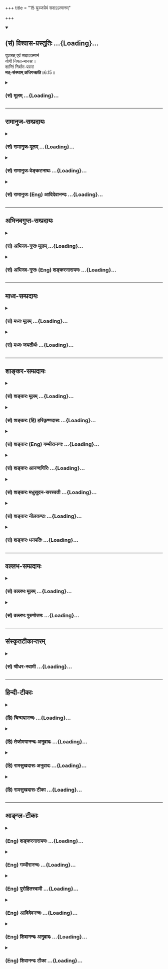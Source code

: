 +++
title = "15 युञ्जन्नेवं सदाऽऽत्मानम्"

+++
<div class="js_include" newlevelforh1="2" title="(सं) विश्वास-प्रस्तुतिः" unfilled url="/mahAbhAratam/shlokashaH/06-bhIShma-parva/03-bhagavad-gItA-parva/saMskRtam/vishvAsa-prastutiH/06_Atma-saMyama-yogaH_a/15_yunjannevaM_sadA-.md">
<details open><summary><h2>(सं) विश्वास-प्रस्तुतिः ...{Loading}...</h2></summary>

युञ्जन्न् एवं सदाऽऽत्मानं  
योगी नियत-मानसः।  
शान्तिं निर्वाण-परमां  
**मत्-संस्थाम् अधिगच्छति**॥6.15॥
</details>
</div>
<div class="js_include collapsed" newlevelforh1="3" title="(सं) मूलम्" unfilled url="/mahAbhAratam/shlokashaH/06-bhIShma-parva/03-bhagavad-gItA-parva/saMskRtam/mUlam/06_Atma-saMyama-yogaH_a/15_yunjannevaM_sadA-.md">
<details><summary><h3>(सं) मूलम् ...{Loading}...</h3></summary>

युञ्जन्नेवं सदाऽऽत्मानं योगी नियतमानसः।  
शान्तिं निर्वाणपरमां मत्संस्थामधिगच्छति।।6.15।।
</details>
</div>


_________________
## रामानुज-सम्प्रदायः
<div class="js_include collapsed" newlevelforh1="3" title="(सं) रामानुजः मूलम्" unfilled url="/mahAbhAratam/shlokashaH/06-bhIShma-parva/03-bhagavad-gItA-parva/saMskRtam/rAmAnujaH/mUlam/06_Atma-saMyama-yogaH_a/15_yunjannevaM_sadA-.md">
<details><summary><h3>(सं) रामानुजः मूलम् ...{Loading}...</h3></summary>

।।6.15।।**एवं** मयि परस्मिन् ब्रह्मणि पुरुषोत्तमे मनसः शुभाश्रये **सदा
आत्मानं** मनो **युञ्जन् नियतमानसः** निश्चलमानसः
मत्स्पर्शपवित्रीकृतमानसतया निश्चलमानसः **मत्संस्थां निर्वाणपरमां
शान्तिम् अधिगच्छति** निर्वाणकाष्ठारूपां मत्संस्थां मयि संस्थितां
शान्तिम् अधिगच्छति। एवम् आत्मयोगम् आरभमाणस्य मनोनैर्मल्यहेतुभूतां मनसो
भगवति शुभाश्रये स्थितिम् अभिधाय अन्यद् अपि योगोपकरणम् आह

</details>
</div>
<div class="js_include collapsed" newlevelforh1="3" title="(सं) रामानुजः वेङ्कटनाथः" unfilled url="/mahAbhAratam/shlokashaH/06-bhIShma-parva/03-bhagavad-gItA-parva/saMskRtam/rAmAnujaH/venkaTanAthaH/06_Atma-saMyama-yogaH_a/15_yunjannevaM_sadA-.md">
<details><summary><h3>(सं) रामानुजः वेङ्कटनाथः ...{Loading}...</h3></summary>

  
  
।।6.15।। जीवात्मयोगप्रकरणेमच्चित्तो मत्परः 6।14 इति परमात्मचिन्तनं
किमर्थं विधीयते इत्यत्रोच्यते युञ्जन्नेवम् इति। एवमित्यनुवादेमच्चित्तः
मत्परः इत्युक्तमच्छब्दाभिप्रेतं परत्वादिकं विवृण्वन्नाह एवं
मयीति। परस्मिन् ब्रह्मणीत्यनेन सर्वकारणत्वेन सर्वात्मत्वादिकं विवक्षितम्।
तथात्वेऽपि समस्तवैलक्षण्येन तद्गतदोषासंस्पर्शो
देवताविशेषनिष्कर्षश्चपुरुषोत्तमशब्दाभिप्रेतः। उक्ताकारविशिष्टत्वाच्च
मनसः शुभाश्रयत्वम्। एतेन
शुभाश्रयप्रकरणान्तरोक्तदिव्यमङ्गलविग्रहविशिष्टत्वमप्यभिप्रेतम्।
तत्रात्मशब्दः प्रकृतानुवादपरतया मनोविषयः। युञ्जन् इत्यस्य प्रयोजनं
नियतमानसत्वम् तच्च निश्चलमानसत्वम्। तदुत्पत्तौ
हेतोरवान्तरव्यापारोऽयमित्यभिप्रायेणाह मत्स्पर्शेति। मत्संस्थाम्
इत्यादिपरमप्रयोजनम्। निर्वाणपरमाम् इत्यत्र निर्वाणं परमं यस्या इति समासे
विशेषणव्यत्यासास्वारस्यम्। निर्वाणहेतुशान्तेश्चनियतमानसः इत्यनेन
सिद्धत्वात् पुनरुक्तिश्च स्यात् परमशब्दश्चास्वरसः अतो निर्वाणस्य
परमामिति समासः परमशब्दश्च परमावस्थाविषय इत्यभिप्रायेणाह निर्वाणकाष्ठेति।
परमात्मनि संस्थिता च शान्तिरशनायादिषडूर्भिराहित्यरूपा। यद्वामयि
संस्थितां शान्तिमित्येतदेवशुभाश्रये स्थितिम् इत्यन्तेन विवृतण्।  
  

</details>
</div>
<div class="js_include collapsed" newlevelforh1="3" title="(सं) रामानुजः (Eng) आदिदेवानन्दः" unfilled url="/mahAbhAratam/shlokashaH/06-bhIShma-parva/03-bhagavad-gItA-parva/saMskRtam/rAmAnujaH/english/AdidevAnandaH/06_Atma-saMyama-yogaH_a/15_yunjannevaM_sadA-.md">
<details><summary><h3>(सं) रामानुजः (Eng) आदिदेवानन्दः ...{Loading}...</h3></summary>

6.15 'Ever applying his mind on Me,' i.e., the Supreme Brahman, the Supreme Person and the holy and auspicious object of meditation, 'the Yogin of controlled mind,' i.e., one having his mind steady because of his being purified in mind through contact with Me, comes to the peace which abides in Me, which is of the highest degree of beatitude. That means he comes to the peace which is the supreme end of beatitude which abides in Me. For the person who commences Yoga of the self, Sri Krsna,
after thus teaching how the mind should be fixed on the Lord, who is the holy and auspicious object of meditation, proceeds in order to effect the purification of the mind, to speak of the other side of Yoga:

</details>
</div>


_________________
## अभिनवगुप्त-सम्प्रदायः
<div class="js_include collapsed" newlevelforh1="3" title="(सं) अभिनव-गुप्तः मूलम्" unfilled url="/mahAbhAratam/shlokashaH/06-bhIShma-parva/03-bhagavad-gItA-parva/saMskRtam/abhinava-guptaH/mUlam/06_Atma-saMyama-yogaH_a/15_yunjannevaM_sadA-.md">
<details><summary><h3>(सं) अभिनव-गुप्तः मूलम् ...{Loading}...</h3></summary>

।।6.10 6.15।। ननु जितात्मनः इत्युक्तम् तत्कथं तज्जय इत्याशङ्क्य
आरुरुक्षोः कश्चिदुपायः कायसमत्वादिकः +++(SN कायसमुद्धारकः)+++ चित्तसंयम
उपदिश्यते योगीत्यादि अधिगच्छतीत्यन्तम्। आत्मानं च चित्तं च युञ्जीत
एकाग्रीकुर्यात्। सततमिति न परिमितं कालम्। एकाकित्वादिषु सत्सु
एतद्युज्यते +++(N युञ्जीत)+++ नान्यथा। आसनस्थैर्यात् कालस्थैर्ये +++(S
कालस्थैर्यम्)+++ चित्तस्थैर्यम्। चित्तक्रियाः संकल्पात्मनः
अन्याश्चेन्द्रियक्रिया येन यताः नियमं नीताः। धारयन् यत्नेन।
नासिकाग्रस्यावलोकने सति दिशामनवलोकनम्। मत्परमतया युक्त आसीत +++(N आसीत्)+++
इत्यर्थः +++(S omits इत्यर्थः)+++। एवमात्मानं युञ्जतः समादधतः शान्तिर्जायते
यस्यां संस्थापर्यन्तकाष्ठा मत्प्राप्तिः +++(K प्राप्तिर्योगोऽस्तीति)+++।

</details>
</div>
<div class="js_include collapsed" newlevelforh1="3" title="(सं) अभिनव-गुप्तः (Eng) शङ्करनारायणः" unfilled url="/mahAbhAratam/shlokashaH/06-bhIShma-parva/03-bhagavad-gItA-parva/saMskRtam/abhinava-guptaH/english/shankaranArAyaNaH/06_Atma-saMyama-yogaH_a/15_yunjannevaM_sadA-.md">
<details><summary><h3>(सं) अभिनव-गुप्तः (Eng) शङ्करनारायणः ...{Loading}...</h3></summary>

6.10-15 Yogi etc. upto adhigacchati. Self : the mind. Let him yoke it :
let him make it single-pointed. Always : not for a limited period of
time. If the conditions like remaining alone etc., are fulfilled, this
\[controlling of mind\] is possible and not otherwise. On account of the
firmness of seat, the time-nerve (or the body ;) remains firm and due to
this, mind remains firm. He, by whom the mental activities i.e., those
that are in the form of intention, and other activities of the
sense-organs are subdued i.e., are brought under full control; \[he is
the person of the subdued mental and sensual activities\]. Holding :
i.e., with effort. If the nose-tip is looked at, \[it is possible\] not
to look at \[different\] directions. Let him remain endowed with the
state of having Me alone as supreme goal. This is the meaning \[here\].
He who yokes i.e., concentrates his self (mind) in this manner, there
arises for him Peace in which the culmination - as far as the end-is the
same as attaining Me.

</details>
</div>


_________________
## माध्व-सम्प्रदायः
<div class="js_include collapsed" newlevelforh1="3" title="(सं) मध्वः मूलम्" unfilled url="/mahAbhAratam/shlokashaH/06-bhIShma-parva/03-bhagavad-gItA-parva/saMskRtam/madhvaH/mUlam/06_Atma-saMyama-yogaH_a/15_yunjannevaM_sadA-.md">
<details><summary><h3>(सं) मध्वः मूलम् ...{Loading}...</h3></summary>

।।6.15।। निर्वाणपरमां शरीरत्यागोत्तरकालीनाम्।

</details>
</div>
<div class="js_include collapsed" newlevelforh1="3" title="(सं) मध्वः जयतीर्थः" unfilled url="/mahAbhAratam/shlokashaH/06-bhIShma-parva/03-bhagavad-gItA-parva/saMskRtam/madhvaH/jayatIrthaH/06_Atma-saMyama-yogaH_a/15_yunjannevaM_sadA-.md">
<details><summary><h3>(सं) मध्वः जयतीर्थः ...{Loading}...</h3></summary>

।।6.15।। ननु शान्तिर्निर्वाणमिति मोक्षपर्यायौ तत्कथं
शान्तेर्निर्वाणपरमत्वं इत्यत आह **निर्वाणे**ति। न
जीवन्मुक्तिमात्रमित्यर्थः। उपशान्तेर्योगकारणत्वात् योगफलत्वमनुपपन्नम्।

</details>
</div>


_________________
## शाङ्कर-सम्प्रदायः
<div class="js_include collapsed" newlevelforh1="3" title="(सं) शङ्करः मूलम्" unfilled url="/mahAbhAratam/shlokashaH/06-bhIShma-parva/03-bhagavad-gItA-parva/saMskRtam/shankaraH/mUlam/06_Atma-saMyama-yogaH_a/15_yunjannevaM_sadA-.md">
<details><summary><h3>(सं) शङ्करः मूलम् ...{Loading}...</h3></summary>

।।6.15।। **युञ्जन्** समाधानं कुर्वन् **एवं** यथोक्तेन विधानेन **सदा
आत्मानं सर्वदा योगी नियतमानसः** नियतं संयतं मानसं मनो यस्य सोऽयं
नियतमानसः **शान्तिम्** उपरतिं **निर्वाणपरमां** निर्वाणं मोक्षः तत् परमा
निष्ठा यस्याः शान्तेः सा निर्वाणपरमा तां निर्वाणपरमाम्. **मत्संस्थां**
मदधीनाम् **अधिगच्छति** प्राप्नोति।। इदानीं योगिनः आहारादिनियम उच्यते

</details>
</div>
<div class="js_include collapsed" newlevelforh1="3" title="(सं) शङ्करः (हि) हरिकृष्णदासः" unfilled url="/mahAbhAratam/shlokashaH/06-bhIShma-parva/03-bhagavad-gItA-parva/saMskRtam/shankaraH/hindI/harikRShNadAsaH/06_Atma-saMyama-yogaH_a/15_yunjannevaM_sadA-.md">
<details><summary><h3>(सं) शङ्करः (हि) हरिकृष्णदासः ...{Loading}...</h3></summary>

।।6.15।। अब योगका फल कहा जाता है नियत मनवाला योगी अर्थात् जिसका मन जीता
हुआ है ऐसा योगी उपर्युक्त प्रकारसे सदा आत्माका समाधान करता हुआ अर्थात्
मनको परमात्मामें स्थिर करताकरता मुझमें स्थित निर्वाणदायिनी शान्तिको
उपरतिको पाता है अर्थात् जिस शान्तिकी परमनिष्ठा अन्तिम स्थिति मोक्ष है
एवं जो मुझमें स्थित है मेरे अधीन है ऐसी शान्तिको प्राप्त होता है।

</details>
</div>
<div class="js_include collapsed" newlevelforh1="3" title="(सं) शङ्करः (Eng) गम्भीरानन्दः" unfilled url="/mahAbhAratam/shlokashaH/06-bhIShma-parva/03-bhagavad-gItA-parva/saMskRtam/shankaraH/english/gambhIrAnandaH/06_Atma-saMyama-yogaH_a/15_yunjannevaM_sadA-.md">
<details><summary><h3>(सं) शङ्करः (Eng) गम्भीरानन्दः ...{Loading}...</h3></summary>

6.15 Yunjan, concentrating; atmanam, the mind; evam, thus, according to
the methods shown above; sada, for ever; the yogi, niyata-manasah, of
controlled mind; adhi-gacchati, achieves; santim, the Peace, the
indifference to worldly attachments and possessions; nirvana-paramam,
which culminates in Liberation; and mat-samstham, which abides in Me.
Now are bieng mentioned the rules about the yogi's food etc.:

</details>
</div>
<div class="js_include collapsed" newlevelforh1="3" title="(सं) शङ्करः आनन्दगिरिः" unfilled url="/mahAbhAratam/shlokashaH/06-bhIShma-parva/03-bhagavad-gItA-parva/saMskRtam/shankaraH/AnandagiriH/06_Atma-saMyama-yogaH_a/15_yunjannevaM_sadA-.md">
<details><summary><h3>(सं) शङ्करः आनन्दगिरिः ...{Loading}...</h3></summary>

।।6.15।। संप्रति परमफलकथनपरत्वेनानन्तरश्लोकमादत्ते **अथेति।** योगस्वरूपं
तदङ्गमासनद्वयं तत्कर्तृविशेषणमित्यस्यार्थस्य
प्रकथनानन्तरमित्यथशब्दार्थः। आत्मानं युञ्जन्निति संबन्धः। आत्मशब्दो
मनोविषयः। यथोक्तो विधिरासनादिः। उक्तविशेषणत्रयद्योतनार्थं सदेत्युक्तम्।
योगी ध्यायी संन्यासीत्यर्थः। मनःसंयमस्य योगं प्रत्यसाधारणत्वं दर्शयति
**नियतेति।** शान्तिशब्दितोपरतेः सर्वसंसारनिवृत्तिपर्यवसायित्वं मत्वा
विशिनष्टि **निर्वाणेति।** यथोक्ताया
मुक्तेर्ब्रह्मस्वरूपावस्थानादनर्थान्तरत्वमाह **मत्संस्थामिति।** मदधीनां
मदात्मिकामित्यर्थः।

</details>
</div>
<div class="js_include collapsed" newlevelforh1="3" title="(सं) शङ्करः मधुसूदन-सरस्वती" unfilled url="/mahAbhAratam/shlokashaH/06-bhIShma-parva/03-bhagavad-gItA-parva/saMskRtam/shankaraH/madhusUdana-sarasvatI/06_Atma-saMyama-yogaH_a/15_yunjannevaM_sadA-.md">
<details><summary><h3>(सं) शङ्करः मधुसूदन-सरस्वती ...{Loading}...</h3></summary>

।।6.15।। एवं संप्रज्ञातसमाधिनासीनस्य किं स्यादित्युच्यते एवं
रहोवस्थानादिपूर्वोक्तनियमेनात्मानं मनो युञ्जन्नभ्यासवैराग्याभ्यां
समाहितं कुर्वन् योगी सदा योगाभ्यासपरोऽभ्यासातिशयेन नियतं निरुद्धं मानसं
मनो येन। नियता निरुद्धा मानसा मनोवृत्तिरूपा विकारा येनेति वा नियतमानसः
सन् शान्तिं सर्ववृत्त्युपरतिरूपां प्रशान्तवाहितां निर्वाणपरमां
तत्त्वसाक्षात्कारोत्पत्तिद्वारेण
सकार्याविद्यानिवृत्तिरूपमुक्तिपर्यवसायिनीं मत्संस्थां
मत्स्वरूपपरमानन्दरूपां निष्ठामधिगच्छति नतु
सांसारिकाण्यैश्वर्याण्यनात्मविषयसमाधिफलान्यधिगच्छति
तेषामपवर्गोपयोगिसमाध्युपसर्गत्वात्। तथाच तत्तत्समाधिफलान्युक्त्वाह
भगवान्पतञ्जलिःते समाधावुपसर्गा व्युत्थाने सिद्धयः इतिस्थान्युपनिमन्त्रणे
सङ्गस्मयाकरणं पुनरनिष्टप्रङ्गात् इति च। स्थानिनो देवाः। तथाचोद्दालको
देवैरामन्त्रितोऽपि तत्र सङ्गमादरं स्मयं गर्वं चाकृत्वा देवानवज्ञाय
पुनरनिष्टप्रसङनिवारणाय निर्विकल्पकमेव समाधिमकरोदिति वसिष्ठेपाख्यायते।
मुमुभिर्हेयश्च समाधिः सूत्रितः
पतञ्जलिनावितर्कविचारानन्दास्मितानुगमात्संप्रज्ञातः। सम्यक्
संशयविपर्ययानध्यवसायरहितत्वेन प्रज्ञायते प्रकर्षेण विशेषरूपेण ज्ञायते
भाव्यस्वरूपं येन स संप्रज्ञातः समाधिर्भावनाविशेषः। भावना हि भावस्य
विषयान्तरपरिहारेण चेतसि पुनःपुनर्निवेशनम्। भाव्यं च त्रिविधं
ग्राह्यग्रहणग्रहीतृभेदात्। ग्राह्यमपि द्विविधं स्थूलसूक्ष्मभेदात्।
तदुक्तंक्षीणवृत्तेरभिजातस्येव मणेर्ग्रहीतृग्रहणग्राह्येषु
तत्स्थतदञ्जनतासमापत्तिः इति। क्षीणा राजसतामसवृत्तयो यस्य तस्य चित्तस्य
ग्रहीतृग्रहणग्राह्येष्वात्मेन्द्रियविषयेषु तत्स्थता तत्रैवैकाग्रकता।
तदञ्जनता तन्मयता। न्यग्भूते चित्ते भाव्यमानस्यैवोत्कर्ष इति यावत्।
तथाविधा समापत्तिस्तद्रूपः परिणामो भवति। यथाभिजातस्य निर्मलस्य
स्फटिकमणेस्तत्तदुपाश्रयवशात्तत्तद्रूपापत्तिरेवं निर्मलस्य चित्तस्य
तत्तद्भावनीयवस्तूपरागतत्तद्रूपापत्तिः समापत्तिः समाधिरिति च पर्यायः।
यद्यपि ग्रहीतृग्रहणग्राह्येष्वित्युक्तं तथापि
भूमिकाक्रमवशाद्ग्राह्यग्रहणग्रहीतृष्विति बोद्धव्यम्। यतः प्रथमं
ग्राह्यनिष्ठ एव समाधिर्भवति ततो ग्रहणनिष्ठस्ततो ग्रहीतृनिष्ठ इति।
ग्रहीत्रादिक्रमोऽप्यग्रे व्याख्यास्यते। तत्र यदा स्थूलं
महाभूतेन्द्रियात्मकषोडशविकाररूपं विषयमादाय पूर्वापरानुसंधानेन
शब्दार्थोल्लेखेन च भावना क्रियते तदा सवितर्कः समाधिः। अस्मिन्नेवालम्बने
पूर्वापरानुसंधानशब्दार्थोल्लेखशून्यत्वेन यदा भावना प्रवर्तते तदा
निर्वितर्कः। एतावुभावप्यत्र वितर्कशब्देनोक्तौ। तन्मात्रान्तःकरणलक्षणं
सूक्ष्मं विषयमालम्ब्य तस्य देशकालधर्मावच्छेदेन यदा भावना प्रवर्तते तदा
सविचारः। अस्मिन्नेवालम्बने देशकालधर्मावच्छेदं विना धर्मिमात्रावभासित्वेन
यदा भावना प्रवर्तते तदा निर्विचारः। एतावुभावप्यत्र विचारशब्देनोक्तौ।
तथाच भाष्यंवितर्कश्चित्तस्य स्थूल आलम्बने आभोगः सूक्ष्मे विचारः इति। इयं
ग्राह्यसमापत्तिरिति व्यपदिश्यते। यदा रजस्तमोलेशानुविद्धमन्तःकरणसत्त्वं
भाव्यते तदा गुणभावाच्चिच्छक्तेः सुखप्रकाशमयस्य सत्त्वस्य
भाव्यमानस्योद्रेकात्सानन्दः समाधिर्भवति। अस्मिन्नेव समाधौ ये
बद्धधृतयस्तत्त्वान्तरं प्रधानपुरुषरूपं न पश्यन्ति ते विगत
देहाहंकारत्वाद्विदेहशब्देनोच्यन्ते। इयं ग्रहणसमापत्तिः। ततःपरं
रजस्तमोलेशानभिभूतं शुद्धं सत्त्वमालम्बनीकृत्य या भावनप्रवर्तते तस्यां
ग्राह्यस्य सत्त्वस्य न्यग्भावाच्चितिशक्तेरुद्रेकात्सत्तामात्रावशेषत्वेन
समाधिः सास्मित इत्युच्यते। नचाहंकारास्मितयोरभेदः शङ्कनीयः।
यतोयत्रान्तःकरणमहमित्युल्लेखेन विषयान्वेदयते सोऽहंकारः। यत्र
त्वन्तर्मुखतया प्रतिलोम परिणामेन प्रकृतिलीने चेतसि सत्तामात्रमवभाति
सास्मिता। अस्मिन्नेव समाधौ ये कृतपरितोषास्ते परं पुरुषमपश्यन्तश्चेतसः
प्रकृतौ लीनत्वात्प्रकृतिलया इत्युच्यन्ते। सेयं
ग्रहीतृसमापत्तिरस्मितामात्ररूपग्रहीतृनिष्ठत्वात्। येतु परं पुरुषं
विविच्य भावनायां प्रवर्तन्ते तेषामपि केवलपुरुषविषया
विवेकख्यातिर्गहीतृसमापत्तिरपि न सास्मितः
समाधिर्विवेकेनास्मितायास्त्यागात्। तत्र ग्रहीतृभानपूर्वकमेव ग्रहणभानं
तत्पूर्वकं च सूक्ष्मग्राह्यभानं तत्पूर्वकं च स्थूलग्राह्यभानमिति
स्थूलविषयो द्विविधोऽपि वितर्कश्चतुष्टयानुगतः द्वितीयो
वितर्कविकलस्त्रितयानुगतः तृतीयोऽवितर्कविचाराभ्यां विकलो विक्रीयानुगतः
चतुर्थो वितर्क विचारानन्दैर्विकलोऽस्मितामात्र इति चतुरवस्थोऽयं
संप्रज्ञात इति। एवं सवितर्कः सविचारः सानन्दः सास्मितश्च
समाधिरन्तर्धानादिसिद्धिहेतुतया मुक्तिहेतुसमाधिविरोधित्वाद्धेय एव
मुमुक्षुभिः। ग्रहीतृग्रहणयोरपि चित्तवृत्तिविषयतादशायां ग्राह्यकोटौ
निक्षेपाद्धेयोपादेयविभागकथनाय ग्राह्यसमापत्तिरेव विवृता सूत्रकारेण।
चतुर्विधा हि ग्राह्यसमापत्तिः स्थूलग्राह्यगोचरा द्विविधा सवितर्का
निर्वितर्का च। सूक्ष्मग्राह्यगोचरापि द्विविधा सविचारा निर्विचारा च।
तत्रशब्दार्थज्ञानविकल्पैः संकीर्णा सवितर्का शब्दार्थज्ञानविकल्पसंभिन्ना
स्थूलार्थावभासरूपा सवितर्का समापत्तिः स्थूलगोचरा
सविकल्पकवृत्तिरित्यर्थः। स्मृतिपरिशुद्धौ स्वस्वरूपशून्ये
वार्थमात्रनिर्भासा निर्वितर्का। तस्मिन्नेव स्थूल आलम्बने
शब्दार्थस्मृतिप्रविलये प्रत्युदितस्पष्टग्राह्याकारप्रतिभासितया
न्यग्भूतज्ञानांशत्वेन स्वरूपशून्यैव निर्वितर्का समापत्तिः। स्थूलगोचरा
निर्विकल्पकवृत्तिरित्यर्थः। एतयैव सविचारा निर्विचारा च सूक्ष्मविषया
व्याख्याता। सूक्ष्मस्तन्मात्रादिर्विषयो यस्याः सा सूक्ष्मविषया
समापत्तिर्द्विविधा सविचारा निर्विचारा च। सविकल्पकनिर्विकल्पकभेदेन। एतयैव
सवितर्कया निर्वितर्कया च स्थूलविषयया समापत्त्या व्याख्याता।
शब्दार्थज्ञानविकल्पसहितत्वेन देशकालधर्माद्यवच्छिन्नः सूक्ष्मोऽर्थः
प्रतिभाति यस्यां सा सविचारा। शब्दार्थज्ञानविकल्परहितत्वेन
देशकालधर्माद्यनवच्छिन्नत्वेन च धर्मिमात्रतया सूक्ष्मोऽर्थः प्रतिभाति
यस्यां सा निर्विचारा। सविचारनिर्विचारयोः
सूक्ष्मविषयत्वविशेषणात्सवितर्कनिर्वितर्कयोः
स्थूलविषयत्वमर्थाद्व्याख्यातम्। सूक्ष्मविषयत्वं चालिङ्गपर्यवसानम्।
सविचाराया निर्विचारायाश्च समापत्तेर्यत्सूक्ष्मविषयत्वमुक्तं
तदलिङ्गपर्यन्तं द्रष्टव्यम्। तेन
सानन्दसास्मितयोर्ग्रहीतृग्रहणसमापत्त्योरपि ग्राह्मसमापत्तावेवान्तर्भाव
इत्यर्थः। तथाहि पार्थिवस्याणोर्गन्धतन्मात्रं सूक्ष्मो विषयः आप्यस्यापि
रसतन्मात्रं तैजसस्य रूपतन्मात्रं वायवीयस्य स्पर्शतन्मात्रं नभसः
शब्दतन्मात्रं तेषामहंकारस्तस्य लिङ्गमात्रं महत्तत्त्वं तस्याप्यलिङ्गं
प्रधानं सूक्ष्मो विषयः। सप्तानामपि प्रकृतीनां प्रधान एव
सूक्ष्मताविश्रान्तेस्तत्पर्यन्तमेव सूक्ष्मविषयत्वमुक्तम्। यद्यपि
प्रधानादपि पुरुषः सूक्ष्मोऽस्ति तथाप्यन्वयिकारणत्वाभावात्तस्य
सर्वान्वयिकारणे प्रधान एव निरतिशयं सौक्ष्म्यं व्याख्यातम्। पुरुषस्तु
निमित्तकारणं सदपि नान्वयिकारणत्वेन सूक्ष्मतामर्हति।
अन्वयिकारणत्वाविवक्षायां तु पुरुषोऽपि सूक्ष्मो भवत्येवेति द्रष्टव्यम्। ता
एव सबीजः समाधिः। ताश्चतस्त्रः समापत्तयो ग्राह्येण बीजेन सह वर्तन्त इति
सबीजः समाधिर्वितर्कविचारानन्दास्मितानुगमात्संप्रज्ञात इति प्रागुक्तः।
स्थूलेऽर्थे सवितर्को निर्वितर्कः। सूक्ष्मेऽर्थे सविचारो निर्विचार इति।
तत्रान्तिमस्य फलमुच्यते। निर्विचारवैशारद्येऽध्यात्मप्रसादः स्थूलविषयत्वे
तुल्येऽपि सवितर्कशब्दार्थज्ञानविकल्पसंकीर्णमपेक्ष्य तद्रहितस्य
निर्विकल्परूपस्य निर्वितर्कस्य प्राधान्यम्। ततः सूक्ष्मविषयस्य
सविकल्पकप्रतिभासरूपस्य सविचारस्य ततोऽपि सूक्ष्मविषयस्य
निर्विकल्पकप्रतिभासरूपस्य निर्विचारस्य प्राधान्यम्। तत्र पूर्वेषां
त्रयाणां निर्विचारार्थत्वान्निर्विचारफलेनैव फलवत्त्वं निर्विचारस्य तु
प्रकृष्टाभ्यासबलाद्वैशारद्ये रजस्तमोऽनभिभूतसत्त्वोद्रेके
सत्यध्यात्मप्रसादः। क्लेशवासनारहितस्य चित्तस्य भूतार्थविषयः क्रमाननुरोधी
स्फुटः प्रज्ञालोकः प्रादुर्भवति। तथाच भाष्यम्प्रज्ञाप्रसादमारुह्य
अशोच्यः शोचतो जनान्। भूमिष्ठानिव शैलस्थः सर्वान्प्राज्ञोऽनुपश्यति।।
इति। ऋतंभरा तत्र प्रज्ञा। तत्र तस्मिन्प्रज्ञाप्रसादे सति समाहितचित्तस्य
योगिनो या प्रज्ञा जायते सा ऋतंभरा ऋंत सत्यमेव बिभर्ति न तत्र
विपर्यासगन्धोऽप्यस्तीति यौगिक्येवेयं समाख्या। सा चोत्तमो योगः। तथाच
भाष्यम्आगमेनानुमानेन ध्यानाभ्यासरसेन च। त्रिधा प्रकल्पयन्प्रज्ञां लभते
योगमुत्तमम्।। इति। सातुश्रुतानु मानप्रज्ञाभ्यामन्यविषया विशेषार्थत्वात्
श्रुतमागमविज्ञानं तत्सामान्यविषयमेव। नहि विशेषेण सह कस्यचिच्छब्धस्य
संगतिर्ग्रहीतुं शक्यते। तथानुमानं सामान्यविषयमेव। नहि विशेषेण सह
कस्यचिद्व्याप्तिर्ग्रहीतुं शक्यते। तस्माच्छुतानुमानविषयो न विशेषः
कश्चिदस्ति। नचास्य सूक्ष्मव्यवहितविप्रकृष्टस्य वस्तुनो लोकप्रत्यक्षेण
ग्रहणमस्ति किंतु समाधिप्रज्ञानिर्ग्राह्य एव च सविशेषो भवति भूतसूक्ष्मगतो
वा पुरुषगतो वा। तस्मान्निर्विचारवैशारद्यसमुद्भवायां
श्रुतानुमानविलक्षणायां
सूक्ष्मव्यवहितविप्रकृष्टसर्वविशेषविषयायामृतंभरायामेव प्रज्ञायां योगिना
महान्प्रयत्न आस्थेय इत्यर्थः। ननु
क्षिप्तमूढविक्षिप्ताख्यव्युत्थानसंस्काराणामेकाग्रतायामपि
सवितर्कनिर्वितर्कसविचारजानां संस्काराणां सद्भावात्तैश्चाल्यमानस्य
चित्तस्य कथं निर्विचारवैशारद्यपूर्वकाध्यात्मप्रसादलभ्या ऋतंभरा प्रज्ञा
प्रतिष्ठिता स्यादत आह तज्जः संस्कारोऽन्यसंस्कारप्रतिबन्धी। तया ऋतंभरया
प्रज्ञया जनितो यः संस्कारः स तत्त्वविषयया प्रज्ञया जनितत्वेन
बलवत्त्वादन्यान्व्युत्थानजान्समाधिजांश्च
संस्कारानतत्त्वविषयप्रज्ञाजनितत्वेन दुर्बलान्प्रतिबध्नाति
स्वकार्याक्षमान्करोति नाशयतीति वा। तेषां संस्काराणामभिभवात्तत्प्रभवाः
प्रत्यया न भवन्ति। ततः समाधिरुपतिष्ठते। ततः समाधिजा प्रज्ञा। ततः
प्रज्ञाकृताः संस्कारा इति नवोनवः संस्कारातिशयो वर्धते। ततश्च प्रज्ञा।
ततश्च संस्कारा इति। ननुभवति
व्युत्थानसंस्काराणामतत्त्वविषयप्रज्ञाजनितानां
तत्त्वमात्रविषयसंप्रज्ञातसमाधिप्रज्ञाप्रभवैः संस्कारैः प्रतिबन्धस्तेषां
तु संस्काराणां प्रतिबन्धकाभावदेकाग्रभूमावेव सबीजः समाधिः स्यान्न तु
निर्बीजो निरोधभूमाविति तत्राह तस्यापि निरोधे सर्वनिरोधान्निर्बीजः समाधिः
तस्य संप्रज्ञातस्य समाधेरेकाग्रभूमिजन्यस्य
अपिशब्दात्क्षिप्तमूढविक्षिप्तानामपि निरोधे योगिप्रयत्नविशेषेण विलये सति
सर्वनिरोधात्समाधेः समाधिजस्य संस्कारस्यापि निरोधान्निर्बीजो
निरालम्बनोऽसंप्रज्ञातसमाधिर्भवति. सच चोपायः
प्राक्सूत्रितःविरामप्रत्ययाभ्यासपूर्वः संस्कारशेषोऽन्यः इति।
विरम्यतेऽनेनेति विरामो वितर्कविचारानन्दास्मितादिरूपचिन्तात्यागः। तस्य
प्रत्ययः कारणम्। परं वैराग्यमिति यावत्। विरामश्चासौ
प्रत्ययश्चित्तवृत्तिविशेष इति वा तस्याभ्यासः पौनःपुन्येन चेतसि निवेशनं
तदेव पूर्वं कारणं यस्य स तथा संस्कारमात्रशेषः सर्वथा निर्वृत्तिकोऽन्यः
पूर्वोक्तात्सबीजाद्विलक्षणो निर्बीजोऽसंप्रज्ञातसमाधिरित्यर्थः।
संप्रज्ञातस्य हि समाधेर्द्वावुपायावुक्तावभ्यासो वैराग्यं च। तत्र
सालम्बनत्वादभ्यासस्य न निरालम्बनसमाधिहेतुत्वं घटत इति निरालम्बनं परं
वैराग्यमेव हेतुत्वेनोच्यते। अभ्यासस्तु संप्रज्ञातसमाधिद्वारा
प्रणाड्योपयुज्यते। तदुक्तंत्रयमन्तरङगं पूर्वेभ्यः धारणाध्यानसमाधिरूपं
साधनत्रयं यमनियमासनप्राणायामप्रत्याहाररूपसाधनपञ्चकापेक्षया सबीजस्य
समाधेरन्तरङ्गं साधनम्। साधनकोटौ च समाधिशब्देनाभ्यास एवोच्यते। मुख्यस्य
समाधेः साध्यत्वात्। तदपि बहिरङ्गं निर्बीजस्य। अनिर्बीजस्य तु समाधेस्तदपि
त्रयं बहिरङ्गं परंपरयोपकारि तस्य तु परं वैराग्यमेवान्तरङ्गमित्यर्थः।
अयमपि द्विविधो भवप्रत्यय उपायप्रत्ययश्च। भवप्रत्ययो विदेहप्रकृतिलयानाम्
विदेहानां सानन्दानां प्रकृतिलयानां च सास्मितानां देवानां
प्राग्व्याख्यातानां जन्मविशेषादोषधिविशेषान्मन्त्रविशेषात्तपोविशेषाद्वा
यः समाधिः स भवप्रत्ययः। भवः संसार आत्मनात्मविवेकाभावरूपः प्रत्ययः कारणं
यस्य स तथा। जन्ममात्रहेतुको वा पक्षिणामाकाशगमनवत् पुनः
संसारहेतुत्वान्मुमुक्षुभिर्हेय
इत्यर्थः। श्रद्धावीर्यस्मृतिसमाधिप्रज्ञापूर्वक इतरेषाम्
जन्मौषधिमन्त्रतपःसिद्धव्यतिरिक्तानामात्मानात्मविवेकदर्शिनां तु यः समाधिः
स श्रद्धादिपूर्वकः। श्रद्धादयः पूर्वे उपाया यस्य स तथा। उपायप्रत्यय
इत्यर्थः। तेषु श्रद्धा योगविषये चेतसः प्रसादः। सा हि जननीव योगिनं पाति।
ततः श्रद्दधानस्य विवेकार्थिनो वीर्यमुत्साह उपजायते। समुपजातवीर्यस्य
पाश्चात्त्यासु भूमिषु स्मृतिरुत्पद्यते तत्स्मरणाच्च चित्तमनाकुलं
सत्समाधीयते। समाधिरत्रैकाग्रता। समाहितचित्तस्य प्रज्ञा भाव्यगोचरा
विवेकेन जायते। तदभ्यासात्पराच्च वैराग्याद्भवत्यसंप्रज्ञातः
समाधिर्मुमुक्षूणामित्यर्थः। प्रतिक्षणपरिणामिनो हि भावा ऋते चितिशक्तेः इति
न्यायेन तस्यामपि सर्ववृत्तिनिरोधावस्थायां
चित्तपरिणामप्रवाहस्तज्जन्यसंस्कारप्रवाहश्च भवत्येवेत्यभिप्रेत्य
संस्कारशेष इत्युक्तम्। तस्य च संस्कारस्य प्रयोजनमुक्तन्ततः
प्रशान्तवाहिता संस्कारात् इति। प्रशान्तवाहिता नामावृत्तिकस्य चित्तस्य
निरिन्धनाग्निवत्प्रतिलोमपरिणामेनोपशमः। यथा समिदाज्याद्याहुतिप्रक्षेपे
वह्निरुत्तरोत्तरवृद्ध्या प्रज्वलति समिदादिक्षये तु प्रथमक्षणे
किंचिच्छाम्यति उत्तरोत्तरक्षणेषु त्वधिकमधिकं शाम्यतीति क्रमेण
शान्तिर्वर्धते तथा निरुद्धचित्तस्योत्तरोत्तराधिकः प्रशमः प्रवहति। तत्र
पूर्वप्रशमजनितः संस्कार एवोत्तरोत्तरप्रशमस्य कारणम्। यदा च
निरिन्धनाग्निवच्चित्तं क्रमेणोपशाम्यद्व्युत्थानसमाधिनिरोधसंस्कारैः सह
स्वस्यां प्रकृतौ लीयते तदा समाधिपरिपाकप्रभवेन वेदान्तवाक्यजेन
सम्यग्दर्शनेनाविद्यायां निवृत्तायां तद्धेतुकदृग्दृश्यसंयोगाभावाद्वृत्तौ
पञ्चविधायामपि निवृत्तायां स्वरूपप्रतिष्ठः पुरुषः शुद्धः केवलो मुक्त
इत्युच्यते। तदुक्तंतदा द्रष्टुः स्वरूपेणावस्थानम् इति। तदा
सर्ववृत्तिनिरोधे। वृत्तिदशायां तु नित्यापरिणामिचैतन्यरूपत्वेन तस्य
सर्वदा शुद्धत्वेऽप्यनादिना
दृश्यसंयोगेनाविद्यकेनान्तःकरणतादात्म्याध्यासादन्तःकरणवृत्तिसारूप्यं
प्राप्नुवन्नभोक्तापि भोक्तेव दुःखानां भवति। तदुक्तंवृत्तिसारूप्यमितरत्र।
इतरत्र वृत्तिप्रादुर्भावे। एतदेव विवृतंद्रष्टृदृश्योपरक्तं चित्तं
सर्वार्थम् चित्तमेव द्रष्टृदृश्योपरक्तं विषयिविषयनिर्भासं
चेतनाचेतनस्वरूपापन्नं विषयात्मकमप्यविषयात्मकमिवाचेतनमपि चेतनमिव
स्फटिकमणिकल्पं सर्वार्थमित्युच्यते। तदनेन चित्तसारूप्येण भ्रान्ताः
केचित्तदेव चेतनमित्याहुः तदसंख्येयवासनाभिश्चित्तमपि परार्थं
संहत्यकारित्वात्। यस्य भोगापवर्गार्थं तत्स एव परश्चेतनोऽसंहतः पुरुषो नतु
घटादिवत्संहत्यकारि चित्तं चेतनमित्यर्थः। एवंचविशेषदर्शिन
आत्मभावभावनानिवृत्तिः। एवं योऽन्तःकरणपुरुषयोर्विशेषदर्शी तस्य यान्तःकरणे
प्रागविवेकवशादात्मभावनासीत्सा निवर्तते। भेददर्शने सत्यभेदभ्रमानुपपत्तेः।
सत्त्वपुरुषयोर्विशेषदर्शनं च भगवदर्पितनिष्कामकर्मसाध्यम्। तल्लिङंग च
योगभाष्ये दर्शितम् यथा प्रावृषि तृणाङ्कुरस्योद्भेदेन तद्बीजसत्तानुमीयते
तथा मोक्षमार्गश्रवणेन सिद्धान्तरुचिवशाद्यस्य लोमहर्षाश्रुपातौ दृश्येते
तत्राप्यस्ति विशेषदर्शनबीजमपवर्गभागीयं कर्माभिनिर्वर्तितमित्यनुमीयते।
यस्य तु तादृशं कर्मबीजं नास्ति तस्य मोक्षमार्गश्रवणे पूर्वपक्षयुक्तिषु
रुचिर्भवत्यरुचिश्च सिद्धान्तयुक्तिषु। तस्य कोऽहमासं
कथमहमासमित्यादिरात्मभावभावना स्वाभाविकी प्रवर्तते। सा तु विशेषदर्शिनो
निवर्तत इति। एंव सति किं स्यादिति तदाह तदा विवेकनिम्नं कैवल्यप्राग्भारं
चित्तम्। निम्नं जलप्रवहणयोग्यो नीचदेशः। प्राग्भारस्तदयोग्य उच्चप्रदेशः।
चित्तं च सर्वदा प्रवर्तमानवृत्तिप्रवाहेण प्रवहज्जलतुल्यं
तत्प्रागात्मानात्मविवेकरूपविमार्गवाहिविषयभोगपर्यन्तमस्यासीत्। अधुना
त्वात्मानात्मविवेकमार्गवाहिकैवल्यपर्यन्तं संपद्यत इति। अस्मिंश्च
विवेकवाहिनि चित्ते येऽन्तरायास्ते सहेतुका निवर्तनीया इत्याह
सूत्राभ्यान्तच्छिद्रेषु प्रत्ययान्तराणि संस्कारेभ्यःहानमेषां
क्लेशवदुक्तम्। तस्मिन्विवेकवाहिनि चित्ते छिद्रेष्वन्तरालेषु
प्रत्ययान्तराणि व्युत्थानरूपाण्यहंममेत्येवंरूपाणि व्युत्थानानुभवजेभ्यः
संस्कारेभ्यः क्षीयमाणेभ्योऽपि प्रादुर्भवन्ति। एषां च संस्काराणां
क्लेशानामिव हानमुक्तं यथा क्लेशा अविद्यादयो ज्ञानाग्निना दग्धबीजभावा न
पुनश्चित्तभूमौ प्ररोहं प्राप्नुवन्ति तथा ज्ञानाग्निना दग्धबीजभावाः
संस्काराः प्रत्ययान्तराणि न प्ररोढुमर्हन्ति। ज्ञानाग्निसंस्कारास्तु
यावच्चित्तमनुशेरत इति। एवंच प्रत्ययान्तरानुदयेन विवेकवाहिनि चित्ते
स्थिरीभूते सतिप्रसंख्यानेऽप्यकुसीदस्य सर्वथा विवेकख्यातेर्धर्ममेघः
समाधिः प्रसंख्यानं सत्त्वपुरुषान्यताख्यातिः शुद्धात्मज्ञानमिति यावत्।
तत्र बुद्धेः सात्त्विके परिणामे कृतसंयमस्य सर्वेषां गुणपरिणामानां
स्वामिवदाक्रमणं सर्वाधिष्ठातृत्वम् तेषामेव च
शान्तोदिताव्यपदेश्यधर्मित्वेन स्थितानां यथावद्विवेकज्ञानं सर्वज्ञातृत्वं
च विशोका नाम सिद्धिः फलं तद्वैराग्याच्च
कैवल्यमुक्तंसत्त्वपुरुषान्यताख्यातिमात्रस्य सर्वभावाधिष्ठातृत्वं
सर्वज्ञातृत्वं चतद्वैराग्यादपि दोषबीजक्षये कैवल्यम् इति सूत्राभ्याम्।
तदेतदुच्यते तस्मिन्प्रसंख्याने सत्यप्यकुसीदस्य फलमलिप्सोः
प्रत्ययान्तराणामनुदये सर्वप्रकारैर्विवेकख्यातेः परिपोषाद्धर्ममेघः
समाधिर्भवति। इज्याचारदमाहिंसादानस्वाध्यायकर्मणाम्। अयं तु परमो धर्मो
यद्योगेनात्मदर्शनम्।। इति स्मृतेः धर्मं प्रत्यग्ब्रह्मैक्यसाक्षात्कारं
मेहति सिंचतीति धर्ममेघः तत्त्वसाक्षात्कारहेतुरित्यर्थः। ततः
क्लेशकर्मनिवृत्तिः। ततो धर्ममेघात्समाधेर्धर्माद्वा क्लेशानां
पञ्चविधानामविद्यास्मितारागद्वेषाभिनिवेशानां कर्मणां च
रक्तकृष्णशुक्लभेदेन त्रिविधानामविद्यामूलानामविद्याक्षये
बीजक्षयादात्यन्तिकी निवृत्तिः कैवल्यं भवति। कारणनिवृत्त्या
कार्यनिवृत्तेरात्यन्तिक्या उचितत्वादित्यर्थः। एवं स्थितेयुञ्जन्नेवं
सदात्मानम् इत्यनेन संप्रज्ञातः समाधिरेकाग्रभूमावुक्तः। नियतमानसः इत्यनेन
तत्फलभूतोऽसंप्रज्ञातसमाधिर्निरोधभूमावुक्तः। शान्तिमिति
निरोधसमाधिजसंस्कारफलभूता प्रशान्तवाहिता। निर्वाणपरमामिति धर्ममेघस्य
समाधेस्तत्त्वज्ञानद्वारा कैवल्यहेतुत्वम्। मत्संस्थामित्यनेनौपनिषदभिमतं
कैवल्यं दर्शितम्। यस्मादेवं महाफलो योगस्तस्मात्तं महता प्रयत्नेन
संपादयेदित्यभिप्रायः।

</details>
</div>
<div class="js_include collapsed" newlevelforh1="3" title="(सं) शङ्करः नीलकण्ठः" unfilled url="/mahAbhAratam/shlokashaH/06-bhIShma-parva/03-bhagavad-gItA-parva/saMskRtam/shankaraH/nIlakaNThaH/06_Atma-saMyama-yogaH_a/15_yunjannevaM_sadA-.md">
<details><summary><h3>(सं) शङ्करः नीलकण्ठः ...{Loading}...</h3></summary>

।।6.15।। अस्याः फलमाह **युञ्जन्निति।** एवमनेन प्रकारेण सदा निरन्तरं
दीर्घकालं च आत्मानं मनो युञ्जन्समादधानो योगी नियतं ख्यातिफलादपि निगृहीतं
मानसं येन स नियतमानसः शान्तिं परमवैराग्यबलात्ख्यातिमपि निरुध्य
निर्विकल्पं पदं निर्वाणं मोक्षस्तदेव परमा निष्ठा यस्याः शान्तेस्तां
मत्संस्थां मय्येव संस्था एकीभावेनावस्थानं समाप्तिर्वा यस्यास्तामधिगच्छति
प्राप्नोति। ख्यातिफलं च सूत्रकृता दर्शितंप्रसंख्यानेऽप्यकुसीदस्य सर्वथा
विवेकख्यातेर्धर्ममेघः समाधिः इतितत्परं पुरुषख्यातेर्गुणवैतृष्ण्यम्
इतिसत्त्वपुरुषान्यताख्यातिमात्रात्सर्वज्ञातृत्वं सर्वभावाधिष्ठातृत्वं च
इति सूत्रत्रयेण। प्रसंख्याने ध्याने। अकुसीदस्य वणिज इव फलानिच्छोः सर्वथा
विवेकख्यातिरेव भवति तस्याश्च फलं धर्ममेघः समाधिः स च प्रागेव व्याख्यातः।
तत् वैराग्यं परं परसंज्ञं पुरुषख्यातेः फलं। तस्य लक्षणं गुणेषु
दिव्यादिव्यविषयेषु वैतृष्ण्यम्। एतस्यैव हि नान्तरीयकं फलं कैवल्यमिति
योगा वदन्ति। तृतीयसूत्रोक्तं फलं सार्वज्ञ्यादिकं तु अभिप्रेत्य
श्रूयतेकस्मिन्नु भगवो विज्ञाते सर्वमिदं विज्ञातं भवतीति सर्वस्य वशी
सर्वस्येशानः सर्वस्याधिपतिः इत्यादिकम्।

</details>
</div>
<div class="js_include collapsed" newlevelforh1="3" title="(सं) शङ्करः धनपतिः" unfilled url="/mahAbhAratam/shlokashaH/06-bhIShma-parva/03-bhagavad-gItA-parva/saMskRtam/shankaraH/dhanapatiH/06_Atma-saMyama-yogaH_a/15_yunjannevaM_sadA-.md">
<details><summary><h3>(सं) शङ्करः धनपतिः ...{Loading}...</h3></summary>

।।6.15।। अथेदानीं योगफलमाह **युञ्जन्निति।** एवं यथोक्तेन विधानेन योगी
आत्मानं मनः सदा सर्वदा युञ्जन्समाधनं कुर्वन् नियतं संयतं मानसं मनो यस्य
स योगान्नियतमानसो भूत्वा शान्तिमुपरतिं अविद्यानिवृत्तिलक्षणां
ब्रह्मविद्याम्। कीदृशीम्। निर्वाणं मुक्तिः सैव परमा निष्ठा यस्यास्तां
मोक्षस्यानन्यसाधनभूताम्। तमेव विदित्वाऽतिमृत्युमेति। नान्यः पन्था
विद्यतेऽयनाय इति श्रुतेः। तर्हि मच्चित्तो युक्त आसीत मत्पर इति
किमर्थमुक्तमित्याशङ्क्याह मत्संस्थां मदधीनां योगेनाराधितान्मत्तः सा
लभ्यत इत्यर्थः। तथाच वक्ष्यतितेषां सततयुक्तानां भजतां प्रीतिपूर्वकम्।
ददामि बुद्धियोगं तं येन मामुपयान्ति ते।। इति। अधिगच्छति प्राप्नोति।

</details>
</div>


_________________
## वल्लभ-सम्प्रदायः
<div class="js_include collapsed" newlevelforh1="3" title="(सं) वल्लभः मूलम्" unfilled url="/mahAbhAratam/shlokashaH/06-bhIShma-parva/03-bhagavad-gItA-parva/saMskRtam/vallabhaH/mUlam/06_Atma-saMyama-yogaH_a/15_yunjannevaM_sadA-.md">
<details><summary><h3>(सं) वल्लभः मूलम् ...{Loading}...</h3></summary>

।।6.15।। एवं सदा योगी युक्तः सिद्धः स मयि संस्थां लयं
मोक्षादक्षरतादात्म्यरूपादपि परमं प्रवेशं प्राप्नोति।

</details>
</div>
<div class="js_include collapsed" newlevelforh1="3" title="(सं) वल्लभः पुरुषोत्तमः" unfilled url="/mahAbhAratam/shlokashaH/06-bhIShma-parva/03-bhagavad-gItA-parva/saMskRtam/vallabhaH/puruShottamaH/06_Atma-saMyama-yogaH_a/15_yunjannevaM_sadA-.md">
<details><summary><h3>(सं) वल्लभः पुरुषोत्तमः ...{Loading}...</h3></summary>

  
  
।।6.15।। एवं योगाभ्यासकर्तुः फलमाह युञ्जन्निति। एवं सदा निरन्तरं
नियतमानसः दास्यैकपरचित्तः आत्मानं युञ्जन्नपि युक्तं कुर्वन् योगी मयि
योगवान् निर्वाणपरमां मोक्षाधिकां मत्संस्थां मत्स्वरूपरसात्मिकां शान्तिं
वियोगक्लेशादिरहितभावमधिगच्छति प्राप्नोति।  
  

</details>
</div>


_________________
## संस्कृतटीकान्तरम्
<div class="js_include collapsed" newlevelforh1="3" title="(सं) श्रीधर-स्वामी" unfilled url="/mahAbhAratam/shlokashaH/06-bhIShma-parva/03-bhagavad-gItA-parva/saMskRtam/shrIdhara-svAmI/06_Atma-saMyama-yogaH_a/15_yunjannevaM_sadA-.md">
<details><summary><h3>(सं) श्रीधर-स्वामी ...{Loading}...</h3></summary>

।।6.15।। योगाभ्यासफलमाह **युञ्जन्नेवमिति।** एवमुक्तप्रकारेण सदात्मानं मनो
युञ्जन्समाहितं कुर्वन्नियतं निरुद्धं मानसं चित्तं यस्य सः। शान्तिं
संसारोपरतिं प्राप्नोति। कथंभूताम्। निर्वाणं परमं प्राप्यं यस्यां तां
मत्संस्थां मद्रूपेणावस्थितिम्।

</details>
</div>


_________________
## हिन्दी-टीकाः
<div class="js_include collapsed" newlevelforh1="3" title="(हि) चिन्मयानन्दः" unfilled url="/mahAbhAratam/shlokashaH/06-bhIShma-parva/03-bhagavad-gItA-parva/hindI/chinmayAnandaH/06_Atma-saMyama-yogaH_a/15_yunjannevaM_sadA-.md">
<details><summary><h3>(हि) चिन्मयानन्दः ...{Loading}...</h3></summary>

।।6.15।। शरीर का आसन मन का भाव बुद्धि के द्वारा चिन्तन का वर्णन करने के
पश्चात् अब भगवान् ध्यानविधि के अन्तिम चरण का वर्णन अपने प्रिय मित्र
अर्जुन के लिए करते हैं। उक्त गुणों से सम्पन्न साधक अपने आन्तरिक और बाह्य
जीवन में सामञ्जस्य स्थापित करके एक अलौकिक क्षमता को प्राप्त करता है। ऐसा
संयमित मन का पुरुष सतत साधनारत हुआ परम पद को प्राप्त होता है। सदा का अर्थ
यह नहीं समझना चाहिए कि साधक को अपने परिवार एवं समाज के प्रति कर्तव्यों
की उपेक्षा करने की सीख यहाँ दी गयी है। ऐसा करना समाज के प्रति अपराध
होगा। सदा का तात्पर्य प्रतिदिन के ध्यान के अभ्यास के समय से है। पूरी लगन
से ध्यान करने पर साधक पूर्ण शांति का अनुभव करता है। यह शांति ही परमात्मा
का स्वरूप है क्योंकि आत्मा में शरीर मन और बुद्धि की उत्तेजना चंचलता और
विक्षेपों का सर्वथा अभाव है। आत्मा इन उपाधियों से परे है। भगवान् के इस
कथन से कि योगी मुझमें स्थित परम शांति को प्राप्त होता है ऐसा प्रतीत हो
सकता है कि यहाँ श्रीकृष्ण द्वैतवाद के मत का प्रतिपादन कर रहे हैं। परन्तु
परम सत्य को गुण युक्त मानने का अर्थ होगा उसे एक द्रव्य पदार्थ समझना जो
कि परिच्छिन्न और विकारी होगा। उसी प्रकार उस शांति की प्राप्ति एक विषय की
प्राप्ति के समान होगी। भगवान् श्रीकृष्ण तत्त्व का ज्ञान कराने में भाषा की
असमर्थता एवं सीमित योग्यता को जानते हैं इसलिए वे उक्त दोष का परिहार करने
के लिए शांति को एक विशेषण देते हैं निर्वाण परमाम् अर्थात् मोक्ष स्वरूप
शांति। तात्पर्य यह है कि जब योगी का मन विषयों से पूर्णतया निवृत्त होता है
तब वह उस शांति का अनुभव करता है जो उसने बाह्य जगत् में कभी अनुभव नहीं की
थी। शीघ्र ही वह पुरुष परम सत्य स्वरूप के साथ एक हो जाता है जिसकी सुगंध
पूर्वानुभूत शांति होती है। ध्यान के अन्तिम चरण में योगी अपने शुद्ध
स्वरूप का साक्षात् अनुभव तद्रूप होकर ही करता है। इसी अद्वैतानुभूति का
वर्णन सम्पूर्ण गीता में किया गया है। अब योगी के लिए आहारादि के नियम का
वर्णन करते हैं

</details>
</div>
<div class="js_include collapsed" newlevelforh1="3" title="(हि) तेजोमयानन्दः अनुवादः" unfilled url="/mahAbhAratam/shlokashaH/06-bhIShma-parva/03-bhagavad-gItA-parva/hindI/tejomayAnandaH/anuvAdaH/06_Atma-saMyama-yogaH_a/15_yunjannevaM_sadA-.md">
<details><summary><h3>(हि) तेजोमयानन्दः अनुवादः ...{Loading}...</h3></summary>

।।6.15।। इस प्रकार सदा मन को स्थिर करने का प्रयास करता हुआ संयमित मन का
योगी मुझमें स्थित परम निर्वाण (मोक्ष) स्वरूप शांति को प्राप्त होता
है।।  
  

</details>
</div>
<div class="js_include collapsed" newlevelforh1="3" title="(हि) रामसुखदासः अनुवादः" unfilled url="/mahAbhAratam/shlokashaH/06-bhIShma-parva/03-bhagavad-gItA-parva/hindI/rAmasukhadAsaH/anuvAdaH/06_Atma-saMyama-yogaH_a/15_yunjannevaM_sadA-.md">
<details><summary><h3>(हि) रामसुखदासः अनुवादः ...{Loading}...</h3></summary>

।।6.15।। नियत मनवाला योगी मनको इस तरहसे सदा परमात्मामें लगाता हुआ
मेरेमें सम्यक् स्थितिवाली जो निर्वाणपरमा शान्ति है, उसको प्राप्त हो जाता
है।

</details>
</div>
<div class="js_include collapsed" newlevelforh1="3" title="(हि) रामसुखदासः टीका" unfilled url="/mahAbhAratam/shlokashaH/06-bhIShma-parva/03-bhagavad-gItA-parva/hindI/rAmasukhadAsaH/TIkA/06_Atma-saMyama-yogaH_a/15_yunjannevaM_sadA-.md">
<details><summary><h3>(हि) रामसुखदासः टीका ...{Loading}...</h3></summary>

।।6.15।।***व्याख्या--*'योगी नियतमानसः'** जिसका मनपर अधिकार है, वह
**'नियतमानसः'** है। साधक 'नियतमानस' तभी हो सकता है, जब उसके उद्देश्यमें
केवल परमात्मा ही रहते हैं। परमात्माके सिवाय उसका और किसीसे सम्बन्ध नहीं
रहता। कारण कि जबतक उसका सम्बन्ध संसारके साथ बना रहता है, तबतक उसका मन
नियत नहीं हो सकता। साधकसे यह एक बड़ी गलती होती है कि वह अपने-आपको गृहस्थ
आदि मानता है और साधन ध्यानयोगका करता है। जिससे ध्यानयोगकी सिद्धि जल्दी
नहीं होती। अतः साधकको चाहिये कि वह अपने-आपको गृहस्थ, साधु, ब्राह्मण,
क्षत्रिय, वैश्य, शूद्र आदि किसी वर्ण-आश्रमका न मानकर ऐसा माने कि 'मैं तो
केवल ध्यान करनेवाला हूँ। ध्यानसे परमात्माकी प्राप्ति करना ही मेरा काम
है। सांसारिक ऋद्धि-सिद्धि आदिको प्राप्त करना मेरा उद्देश्य ही नहीं है। '
इस प्रकार अहंताका परिवर्तन होनेपर मन स्वाभाविक ही नियत हो जायगा; क्योंकि
जहाँ अहंता होती है, वहाँ ही अन्तःकरण और बहिःकरणकी स्वाभाविक प्रवृत्ति
होती है।

</details>
</div>


_________________
## आङ्ग्ल-टीकाः
<div class="js_include collapsed" newlevelforh1="3" title="(Eng) शङ्करनारायणः" unfilled url="/mahAbhAratam/shlokashaH/06-bhIShma-parva/03-bhagavad-gItA-parva/english/shankaranArAyaNaH/06_Atma-saMyama-yogaH_a/15_yunjannevaM_sadA-.md">
<details><summary><h3>(Eng) शङ्करनारायणः ...{Loading}...</h3></summary>

6.15. Yoking his self (mind) incessantly in this manner, My devotee,
with mind not attached to anything else, realises peace which culminates in the nirvana and is in the form of ending in Me.

</details>
</div>
<div class="js_include collapsed" newlevelforh1="3" title="(Eng) गम्भीरानन्दः" unfilled url="/mahAbhAratam/shlokashaH/06-bhIShma-parva/03-bhagavad-gItA-parva/english/gambhIrAnandaH/06_Atma-saMyama-yogaH_a/15_yunjannevaM_sadA-.md">
<details><summary><h3>(Eng) गम्भीरानन्दः ...{Loading}...</h3></summary>

6.15 Concentrating the mind thus for ever, the yogi of controlled mind achieves the Peace which culminates in Liberation and which abides in Me.

</details>
</div>
<div class="js_include collapsed" newlevelforh1="3" title="(Eng) पुरोहितस्वामी" unfilled url="/mahAbhAratam/shlokashaH/06-bhIShma-parva/03-bhagavad-gItA-parva/english/purohitasvAmI/06_Atma-saMyama-yogaH_a/15_yunjannevaM_sadA-.md">
<details><summary><h3>(Eng) पुरोहितस्वामी ...{Loading}...</h3></summary>

6.15 Thus keeping his mind always in communion with Me, and with his thoughts subdued, he shall attain that Peace which is mine and which will lead him to liberation at last.

</details>
</div>
<div class="js_include collapsed" newlevelforh1="3" title="(Eng) आदिदेवनन्दः" unfilled url="/mahAbhAratam/shlokashaH/06-bhIShma-parva/03-bhagavad-gItA-parva/english/AdidevanandaH/06_Atma-saMyama-yogaH_a/15_yunjannevaM_sadA-.md">
<details><summary><h3>(Eng) आदिदेवनन्दः ...{Loading}...</h3></summary>

6.15 Ever applying his mind in this way, the Yogin of controlled mind,
attains the peace which is the summit of beatitude and which abides in Me.

</details>
</div>
<div class="js_include collapsed" newlevelforh1="3" title="(Eng) शिवानन्दः अनुवादः" unfilled url="/mahAbhAratam/shlokashaH/06-bhIShma-parva/03-bhagavad-gItA-parva/english/shivAnandaH/anuvAdaH/06_Atma-saMyama-yogaH_a/15_yunjannevaM_sadA-.md">
<details><summary><h3>(Eng) शिवानन्दः अनुवादः ...{Loading}...</h3></summary>

6.15 Thus always keeping the mind balanced, the Yogi, with the mind controlled, attains to the peace abiding in Me, which culminates in liberation.

</details>
</div>
<div class="js_include collapsed" newlevelforh1="3" title="(Eng) शिवानन्दः टीका" unfilled url="/mahAbhAratam/shlokashaH/06-bhIShma-parva/03-bhagavad-gItA-parva/english/shivAnandaH/TIkA/06_Atma-saMyama-yogaH_a/15_yunjannevaM_sadA-.md">
<details><summary><h3>(Eng) शिवानन्दः टीका ...{Loading}...</h3></summary>

6.15 युञ्जन् balancing; एवम् thus; सदा always; आत्मानम् the self; योगी
Yogi; नियतमानसः one with the controlled mind; शान्तिम् to peace;
निर्वाणपरमाम् that which culminates in Nirvana (Moksha); मत्संस्थाम्
abiding in Me; अधिगच्छति attains.Commentary Thus in the manner prescribed in the previous verse.The Supreme Self is an embodiment of peace. It is an ocean of peace. When one attains to the supreme peace of the Eternal; by controlling the modifications of the mind and keeping it always balanced; he attains to liberation or perfection.

</details>
</div>
